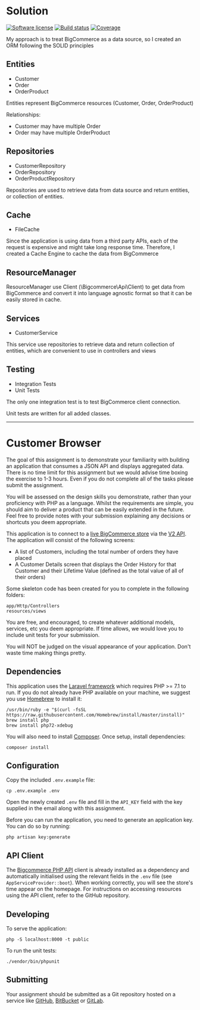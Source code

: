  # Solution
 [![Software license][ico-license]](README.md)
 [![Build status][ico-travis]][link-travis]
 [![Coverage][ico-codecov]][link-codecov]
 
 [ico-codecov]: https://codecov.io/gh/ngodinhloc/bigcommerce/branch/master/graph/badge.svg
 [ico-license]: https://img.shields.io/github/license/nrk/predis.svg?style=flat-square
 [ico-travis]: https://travis-ci.org/ngodinhloc/bigcommerce.svg?branch=master
 [link-travis]: https://travis-ci.org/github/ngodinhloc/bigcommerce
 [link-codecov]: https://codecov.io/gh/ngodinhloc/bigcommerce 
 
 My approach is to treat BigCommerce as a data source, so I created an ORM following the SOLID principles
 
 ## Entities
 * Customer 
 * Order
 * OrderProduct
 
 Entities represent BigCommerce resources (Customer, Order, OrderProduct)
 
 Relationships:  
 * Customer may have multiple Order
 * Order may have multiple OrderProduct
 
 ## Repositories
 * CustomerRepository
 * OrderRepository
 * OrderProductRepository
 
 Repositories are used to retrieve data from data source and return entities, or collection of entities.
 
 ## Cache
 * FileCache
 
 Since the application is using data from a third party APIs, each of the request is expensive 
 and might take long response time. Therefore, I created a Cache Engine to cache the data from BigCommerce
 
 ## ResourceManager
 ResourceManager use Client (\Bigcommerce\Api\Client) to get data from BigCommerce and convert it into language agnostic format
 so that it can be easily stored in cache.
 
 ## Services
 * CustomerService
 
 This service use repositories to retrieve data and return collection of entities, which are convenient to use in controllers and views  

 ## Testing
 * Integration Tests
 * Unit Tests
 
 The only one integration test is to test BigCommerce client connection.
 
 Unit tests are written for all added classes.
 
 ----------------------------------------------------------------------------------------
 
 # Customer Browser
The goal of this assignment is to demonstrate your familiarity with building an application that consumes a JSON API
and displays aggregated data. There is no time limit for this assignment but we would advise time boxing the exercise
to 1-3 hours. Even if you do not complete all of the tasks please submit the assignment.

You will be assessed on the design skills you demonstrate, rather than your proficiency with PHP as a language. Whilst
the requirements are simple, you should aim to deliver a product that can be easily extended in the future. Feel free
to provide notes with your submission explaining any decisions or shortcuts you deem appropriate.

This application is to connect to a [live BigCommerce store](https://store-velgoi8q0k.mybigcommerce.com) via the
[V2 API](https://developer.bigcommerce.com/api/v2/). The application will consist of the following screens:
* A list of Customers, including the total number of orders they have placed
* A Customer Details screen that displays the Order History for that Customer and their Lifetime Value (defined as the
  total value of all of their orders)

Some skeleton code has been created for you to complete in the following folders:
```
app/Http/Controllers
resources/views
```

You are free, and encouraged, to create whatever additional models, services, etc you deem appropriate. If time allows,
we would love you to include unit tests for your submission.

You will NOT be judged on the visual appearance of your application. Don't waste time making things pretty.

## Dependencies
This application uses the [Laravel framework](https://laravel.com/docs/5.6) which requires PHP >= 7.1 to run. If you do
not already have PHP available on your machine, we suggest you use [Homebrew](https://brew.sh/) to install it:
```
/usr/bin/ruby -e "$(curl -fsSL https://raw.githubusercontent.com/Homebrew/install/master/install)"
brew install php
brew install php72-xdebug
```

You will also need to install [Composer](https://getcomposer.org/download/). Once setup, install dependencies:
```
composer install
```

## Configuration
Copy the included `.env.example` file:
```
cp .env.example .env
```

Open the newly created `.env` file and fill in the `API_KEY` field with the key supplied in the email along with this
assignment.

Before you can run the application, you need to generate an application key. You can do so by running:
```
php artisan key:generate
```

## API Client
The [Bigcommerce PHP API](https://github.com/bigcommerce/bigcommerce-api-php) client is already installed as a
dependency and automatically initialised using the relevant fields in the `.env` file (see `AppServiceProvider::boot`).
When working correctly, you will see the store's time appear on the homepage. For instructions on accessing resources
using the API client, refer to the GitHub repository.

## Developing

To serve the application:
```
php -S localhost:8000 -t public
```                               

To run the unit tests:
```
./vendor/bin/phpunit
```

## Submitting
Your assignment should be submitted as a Git repository hosted on a service like [GitHub](https://github.com),
[BitBucket](https://bitbucket.org/) or [GitLab](https://gitlab.com/).
